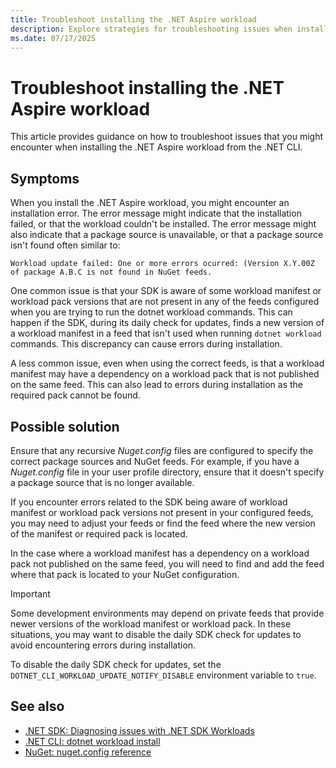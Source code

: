 ```yaml
---
title: Troubleshoot installing the .NET Aspire workload
description: Explore strategies for troubleshooting issues when installing the .NET Aspire workload.
ms.date: 07/17/2025
---
```


# Troubleshoot installing the .NET Aspire workload

This article provides guidance on how to troubleshoot issues that you might encounter when installing the .NET Aspire workload from the .NET CLI.

## Symptoms

When you install the .NET Aspire workload, you might encounter an installation error. The error message might indicate that the installation failed, or that the workload couldn't be installed. The error message might also indicate that a package source is unavailable, or that a package source isn't found often similar to:

```Output
Workload update failed: One or more errors ocurred: (Version X.Y.00Z of package A.B.C is not found in NuGet feeds.
```

One common issue is that your SDK is aware of some workload manifest or workload pack versions that are not present in any of the feeds configured when you are trying to run the dotnet workload commands. This can happen if the SDK, during its daily check for updates, finds a new version of a workload manifest in a feed that isn't used when running `dotnet workload` commands. This discrepancy can cause errors during installation.

A less common issue, even when using the correct feeds, is that a workload manifest may have a dependency on a workload pack that is not published on the same feed. This can also lead to errors during installation as the required pack cannot be found.

## Possible solution

Ensure that any recursive _Nuget.config_ files are configured to specify the correct package sources and NuGet feeds. For example, if you have a _Nuget.config_ file in your user profile directory, ensure that it doesn't specify a package source that is no longer available.

If you encounter errors related to the SDK being aware of workload manifest or workload pack versions not present in your configured feeds, you may need to adjust your feeds or find the feed where the new version of the manifest or required pack is located.

In the case where a workload manifest has a dependency on a workload pack not published on the same feed, you will need to find and add the feed where that pack is located to your NuGet configuration.

> [!IMPORTANT]
> Some development environments may depend on private feeds that provide newer versions of the workload manifest or workload pack. In these situations, you may want to disable the daily SDK check for updates to avoid encountering errors during installation.
>
> To disable the daily SDK check for updates, set the `DOTNET_CLI_WORKLOAD_UPDATE_NOTIFY_DISABLE` environment variable to `true`.

## See also

- [.NET SDK: Diagnosing issues with .NET SDK Workloads](https://github.com/dotnet/sdk/pull/40912)
- [.NET CLI: dotnet workload install](/dotnet/core/tools/dotnet-workload-install)
- [NuGet: nuget.config reference](/nuget/reference/nuget-config-file)
